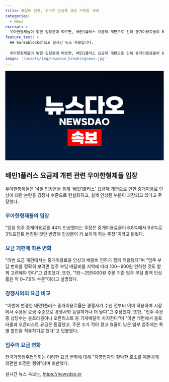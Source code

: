 ```yaml
---
title: 배달비 인하, 수수료 인상폭 과장 거짓말 사태
categories:
  - News
excerpt: >
  우아한형제들이 밝힌 입장문에 따르면, 배민1플러스 요금제 개편으로 인해 중개이용료율이 6.8%에서 9.8%로 변경되었지만, 이는 3%포인트의 변화에 불과하며, 업주 부담 총액 인상률은 0~7.9% 수준으로 경쟁사와 유사하거나 낮다고 주장했다. 또한, 업주 부담 배달비의 지역별 인하와 함께 광고 효율이 낮은 일부 업주에 특별 할인을 적용했으며, 이는 시장에서 이미 수용된 요금 수준으로强낀다고 덧붙였다.
feature_text: >
  ## koreablockchain 실시간 뉴스 속보입니다.

  우아한형제들이 밝힌 입장문에 따르면, 배민1플러스 요금제 개편으로 인해 중개이용료율이 6.8%에서 9.8%로 변경되었지만, 이는 3%포인트의 변화에 불과하며, 업주 부담 총액 인상률은 0~7.9% 수준으로 경쟁사와 유사하거나 낮다고 주장했다. 또한, 업주 부담 배달비의 지역별 인하와 함께 광고 효율이 낮은 일부 업주에 특별 할인을 적용했으며, 이는 시장에서 이미 수용된 요금 수준으로强낀다고 덧붙였다.
image: '/assets/img/newsdao_breakingnews.jpg'
---
```


<p><img src="/assets/img/newsdao_breakingnews.jpg" alt="koreablockchain 속보" /></p>

<h2 data-ke-size="size26">배민1플러스 요금제 개편 관련 우아한형제들 입장</h2>

<p data-ke-size="size16">우아한형제들은 14일 입장문을 통해 '배민1플러스' 요금제 개편으로 인한 중개이용료 인상에 대한 논란을 경쟁사 수준으로 현실화하고, 실제 인상된 부분이 과장되고 있다고 주장했다.</p>

<h3><b><span style="color: #1a5490;">우아한형제들의 입장</span></b></h3>

<p data-ke-size="size16">"입점 업주 중개이용료를 44% 인상했다는 주장은 중개이용료율이 6.8%에서 9.8%로 3%포인트 변경된 것만 반영해 인상분이 커 보이게 하는 주장"이라고 밝혔다.</p>

<h3><b><span style="color: #1a5490;">요금 개편에 따른 변화</span></b></h3>

<p data-ke-size="size16">"이번 요금 개편에서는 중개이용료율 인상과 배달비 인하가 함께 적용됐다"며 "업주 부담 변화를 정확히 보려면 업주 부담 배달비를 지역에 따라 100∼900원 인하한 것도 함께 고려해야 한다"고 강조했다. 또한, "1만∼2만5000원 주문 기준 업주 부담 총액 인상률은 약 0~7.9% 수준"이라고 설명했다.</p>

<h3><b><span style="color: #1a5490;">경쟁사와의 요금 비교</span></b></h3>

<p data-ke-size="size16">"이번에 변경한 배민1플러스 중개이용료율은 경쟁사가 수년 전부터 이미 적용하며 시장에서 수용된 요금 수준으로 경쟁사와 동일하거나 더 낮다"고 주장했다. 또한, "업주 주문 중 상당수는 울트라콜이나 오픈리스트 등 가게배달이 차지한다"며 "이번 개편에서 울트라콜과 오픈리스트 요금은 동결했고, 주문 수가 적어 광고 효율이 낮은 일부 업주에는 특별 할인을 적용하기로 했다"고 덧붙였다.</p>

<h3><b><span style="color: #1a5490;">업주의 요금 변화</span></b></h3>

<p data-ke-size="size16">전국가맹점주협의회는 이러한 요금 변화에 대해 "자영업자의 절박한 호소를 매몰차게 외면한 비정한 행위"라며 비판했다.</p>
실시간 뉴스 속보는, <a href="https://newsdao.kr" rel="dofollow">https://newsdao.kr</a>



